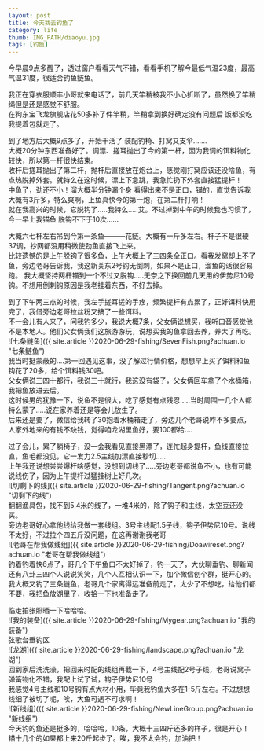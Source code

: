 ```yaml
---
layout: post
title: 今天我去钓鱼了
category: life
thumb: IMG_PATH/diaoyu.jpg
tags: [钓鱼]
---
```


今早晨9点多醒了，透过窗户看看天气不错，看看手机了解今最低气温23度，最高气温31度，很适合钓鱼鲢鱼。

我正在穿衣服顺丰小哥就来电话了，前几天竿稍被我不小心折断了，虽然换了竿稍绳但是还是感觉不舒服。<br>
在狗东宝飞龙旗舰店花50多补了件竿稍，竿稍拿到换好确定没有问题后 饭都没吃我提着包就走了。

到了地方后大概9点多了，开始干活了 装配钓椅、打窝又支伞.......<br>
大概20分钟东西准备好了。调漂、搓耳抛出了今的第一杆，因为我调的饵料物化较快，所以第一杆很快结束。<br>
收杆后搓耳抛出了第二杆，抛杆后直接放在炮台上，感觉刚打窝应该还没啥鱼，有点热脱掉外套。就特么在这时候，漂上下急跳，我急忙扔下外套直接猛提杆！<br>
中鱼了，劲还不小！溜大概半分钟漏个身 看得出来不是正口，锚的，直觉告诉我大概有3斤多，特么爽啊，上鱼真快今的第一炮，在第二杆打响！<br>
就在我高兴的时候，它脱钩了.....我特么.....艾。不过掉到中午的时候我也习惯了，今一早上我锚鱼 脱钩不下于10次......

大概六七杆左右吊到今第一条鱼———花鲢。大概有一斤多左右。杆子不是很硬37调，抄网都没用稍微使劲鱼直接飞上来。<br>
比较遗憾的是上午脱钩了很多鱼，上午大概上了三四条全正口。看我发窝却上不了鱼，旁边老哥告诉我，我这新关东2号钩无倒刺，如果不是正口，溜鱼的话很容易跑。
我大概坚持两杆锚到一个不过又脱钩.....无奈之下换回前几天用的伊势尼10号钩。不想用倒刺钩原因是我老挂着东西，不好去掉。<br>

到了下午两三点的时候，我左手搓耳搓的手疼，频繁提杆有点累了，正好饵料快用完了，我借旁边老哥拉丝粉又搞了一些饵料。<br>
不一会儿有人来了，问我钓多少，我说大概7条，父女俩说想买，我听口音感觉他不是本地人。他们父女俩我们这旅游游玩，说想买我的鱼拿回去养，养大了再吃。<br>
![七条鲢鱼]({{ site.article }}2020-06-29-fishing/SevenFish.png?achuan.io "七条鲢鱼")<br>
我当时挺蒙蔽的....第一回遇见这事，没了解过行情价格，想想早上买了饵料和鱼钩花了20多，给个饵料钱30吧。<br>
父女俩说三四十都行，我说三十就行，我这没有袋子，父女俩回车拿了个水桶箱，我把鱼放进去后。<br>
这时候男的犹豫一下，说鱼不是很大，吃了感觉有点残忍.....当时周围一几个人都特么蒙了.....说在家养着还是等会儿放生了。<br>
后来还是要了，微信给我转了30抱着水桶箱走了，旁边几个老哥说咋不多要点，人家外地来的有钱不缺钱，觉得咱龙湖里鱼好，要100都给....<br>

过了会儿，累了躺椅子，没一会我看见直接黑漂了，连忙起身提杆，鱼线直接拉直，鱼毛都没见，它一发力2.5主线加漂直接秒切.....<br>
上午我还说想尝尝爆杆啥感觉，没想到切线了.....旁边老哥都说鱼不小，也有可能说线伤了，因为上午提杆过猛挂树上好几次。<br>
![切剩下的线]({{ site.article }}2020-06-29-fishing/Tangent.png?achuan.io "切剩下的线")<br>
翻翻渔具包，找不到5.4米的线了，一堆4米的，除了钩子和主线，太空豆还没买。<br>
旁边老哥好心拿他线给我做一套线组。3号主线配1.5子线，钩子伊势尼10号。说线不太好，不过拉个四五斤没问题，在这再谢谢我老哥<br>
![老哥在帮我做线组]({{ site.article }}2020-06-29-fishing/Doawireset.png?achuan.io "老哥在帮我做线组")<br>
钓着钓着快6点了，哥几个下午鱼口不太好掉了，钓一天了，大伙聊垂钓、聊新闻还有八卦三四个人说说笑笑，几个人互相认识一下，加个微信创个群，挺开心的。<br>
我大概又钓了三条鲢鱼，老哥几个家离得远准备前走了，太少了不想吃，给他们都不要，我把鱼放湖里了，收拾一下也准备走了。

临走拍张照晒一下哈哈哈。<br>
![我的装备]({{ site.article }}2020-06-29-fishing/Mygear.png?achuan.io "我的装备")<br>
弦歌台垂钓区<br>
![龙湖]({{ site.article }}2020-06-29-fishing/landscape.png?achuan.io "龙湖")<br>
回到家后洗洗澡，把回来时配的线组再截一下，4号主线配2号子线，老哥说窝子弹簧物化不错，我配上试了试，钩子伊势尼10号<br>
我感觉4号主线和10号钩有点大材小用，毕竟我钓鱼大多在1-5斤左右。不过想想线细了被切了呢，唉，大鱼可遇不可求啊！<br>
![新线组]({{ site.article }}2020-06-29-fishing/NewLineGroup.png?achuan.io "新线组")<br>
今天钓的鱼还是挺多的，哈哈哈，10条，大概十三四斤还多的样子，很是开心！<br>
锚十几个的如果都上来20斤起步了。唉，我不太会钓，加油把！